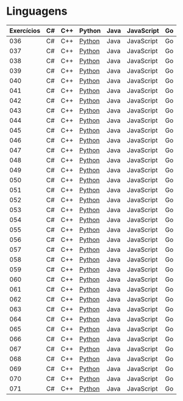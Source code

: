 # Linguagens

| Exercícios | C#  | C++ | Python                    | Java | JavaScript | Go  |
| ---------- | --- | --- | ------------------------- | ---- | ---------- | --- |
| 036        | C#  | C++ | [Python](./python/036.py) | Java | JavaScript | Go  |
| 037        | C#  | C++ | [Python](./python/037.py) | Java | JavaScript | Go  |
| 038        | C#  | C++ | [Python](./python/038.py) | Java | JavaScript | Go  |
| 039        | C#  | C++ | [Python](./python/039.py) | Java | JavaScript | Go  |
| 040        | C#  | C++ | [Python](./python/040.py) | Java | JavaScript | Go  |
| 041        | C#  | C++ | [Python](./python/041.py) | Java | JavaScript | Go  |
| 042        | C#  | C++ | [Python](./python/042.py) | Java | JavaScript | Go  |
| 043        | C#  | C++ | [Python](./python/043.py) | Java | JavaScript | Go  |
| 044        | C#  | C++ | [Python](./python/044.py) | Java | JavaScript | Go  |
| 045        | C#  | C++ | [Python](./python/045.py) | Java | JavaScript | Go  |
| 046        | C#  | C++ | [Python](./python/046.py) | Java | JavaScript | Go  |
| 047        | C#  | C++ | [Python](./python/047.py) | Java | JavaScript | Go  |
| 048        | C#  | C++ | [Python](./python/048.py) | Java | JavaScript | Go  |
| 049        | C#  | C++ | [Python](./python/049.py) | Java | JavaScript | Go  |
| 050        | C#  | C++ | [Python](./python/050.py) | Java | JavaScript | Go  |
| 051        | C#  | C++ | [Python](./python/051.py) | Java | JavaScript | Go  |
| 052        | C#  | C++ | [Python](./python/052.py) | Java | JavaScript | Go  |
| 053        | C#  | C++ | [Python](./python/053.py) | Java | JavaScript | Go  |
| 054        | C#  | C++ | [Python](./python/054.py) | Java | JavaScript | Go  |
| 055        | C#  | C++ | [Python](./python/055.py) | Java | JavaScript | Go  |
| 056        | C#  | C++ | [Python](./python/056.py) | Java | JavaScript | Go  |
| 057        | C#  | C++ | [Python](./python/057.py) | Java | JavaScript | Go  |
| 058        | C#  | C++ | [Python](./python/058.py) | Java | JavaScript | Go  |
| 059        | C#  | C++ | [Python](./python/059.py) | Java | JavaScript | Go  |
| 060        | C#  | C++ | [Python](./python/060.py) | Java | JavaScript | Go  |
| 061        | C#  | C++ | [Python](./python/061.py) | Java | JavaScript | Go  |
| 062        | C#  | C++ | [Python](./python/062.py) | Java | JavaScript | Go  |
| 063        | C#  | C++ | [Python](./python/063.py) | Java | JavaScript | Go  |
| 064        | C#  | C++ | [Python](./python/064.py) | Java | JavaScript | Go  |
| 065        | C#  | C++ | [Python](./python/065.py) | Java | JavaScript | Go  |
| 066        | C#  | C++ | [Python](./python/066.py) | Java | JavaScript | Go  |
| 067        | C#  | C++ | [Python](./python/067.py) | Java | JavaScript | Go  |
| 068        | C#  | C++ | [Python](./python/068.py) | Java | JavaScript | Go  |
| 069        | C#  | C++ | [Python](./python/069.py) | Java | JavaScript | Go  |
| 070        | C#  | C++ | [Python](./python/070.py) | Java | JavaScript | Go  |
| 071        | C#  | C++ | [Python](./python/071.py) | Java | JavaScript | Go  |
